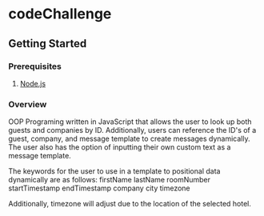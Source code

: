 # codeChallenge

## Getting Started

### Prerequisites

1. [Node.js](http://nodejs.org/)

### Overview

OOP Programing written in JavaScript that allows the user to look up both guests and companies by ID. Additionally, users 
can reference the ID's of a guest, company, and message template to create messages dynamically. The user also has the option
of inputting their own custom text as a message template.

The keywords for the user to use in a template to positional data dynamically are as follows:
firstName
lastName
roomNumber
startTimestamp
endTimestamp
company
city
timezone

Additionally, timezone will adjust due to the location of the selected hotel.
